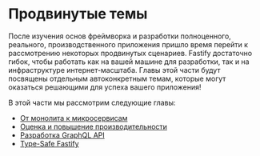 # Продвинутые темы

После изучения основ фреймворка и разработки полноценного, реального, производственного приложения пришло время перейти к рассмотрению некоторых продвинутых сценариев. Fastify достаточно гибок, чтобы работать как на вашей машине для разработки, так и на инфраструктуре интернет-масштаба. Главы этой части будут посвящены отдельным автоконкретным темам, которые могут оказаться решающими для успеха вашего приложения!

В этой части мы рассмотрим следующие главы:

-   [От монолита к микросервисам](./microservices.md)
-   [Оценка и повышение производительности](./performance.md)
-   [Разработка GraphQL API](./graphql.md)
-   [Type-Safe Fastify](./type-safe.md)
